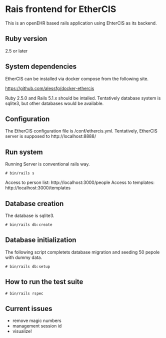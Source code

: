 # Rais frontend for EtherCIS

This is an openEHR based rails application using EhterCIS as its backend.

## Ruby version
 2.5 or later


## System dependencies

EtherCIS can be installed via docker compose from the following site.

https://github.com/alessfg/docker-ethercis


Ruby 2.5.0 and Rails 5.1.x should be intalled.
Tentatively database system is sqlite3, but other databases would be available.

## Configuration

The EtherCIS configuration file is /conf/ethercis.yml.
Tentatively, EtherCIS server is supposed to http://localhost:8888/

##  Run system

Running Server is conventional rails way.

```
# bin/rails s
```

Access to person list: http://localhost:3000/people
Access to templates: http://localhost:3000/templates

##  Database creation
The database is sqlite3. 
```
# bin/rails db:create
```

##  Database initialization

The following script completets database migration and seeding 50 pepole with dummy data.

```
# bin/rails db:setup
```

## How to run the test suite
```
# bin/rails rspec
```
## Current issues

 * remove magic numbers
 * management session id
 * visualize!
